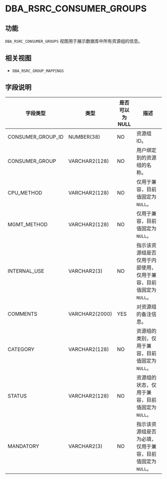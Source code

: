 DBA_RSRC_CONSUMER_GROUPS 
=============================================



功能 
-----------------------

`DBA_RSRC_CONSUMER_GROUPS` 视图用于展示数据库中所有资源组的信息。

相关视图 
-------------------------

* `DBA_RSRC_GROUP_MAPPINGS`

  




字段说明 
-------------------------



|       字段类型        |       类型       | 是否可以为 NULL |                  描述                  |
|-------------------|----------------|------------|--------------------------------------|
| CONSUMER_GROUP_ID | NUMBER(38)     | NO         | 资源组 ID。                              |
| CONSUMER_GROUP    | VARCHAR2(128)  | NO         | 用户绑定到的资源组的名称。                        |
| CPU_METHOD        | VARCHAR2(128)  | NO         | 仅用于兼容，目前值固定为 `NULL`。                 |
| MGMT_METHOD       | VARCHAR2(128)  | NO         | 仅用于兼容，目前值固定为 `NULL`。                 |
| INTERNAL_USE      | VARCHAR2(3)    | NO         | 指示该资源组是否仅用于内部使用，仅用于兼容，目前值固定为 `NULL`。 |
| COMMENTS          | VARCHAR2(2000) | YES        | 对资源组的备注信息。                           |
| CATEGORY          | VARCHAR2(128)  | NO         | 资源组的类别，仅用于兼容，目前值固定为 `NULL`。          |
| STATUS            | VARCHAR2(128)  | NO         | 资源组的状态，仅用于兼容，目前值固定为 `NULL`。          |
| MANDATORY         | VARCHAR2(3)    | NO         | 指示该资源组是否为必填，仅用于兼容，目前值固定为 `NULL`。     |


